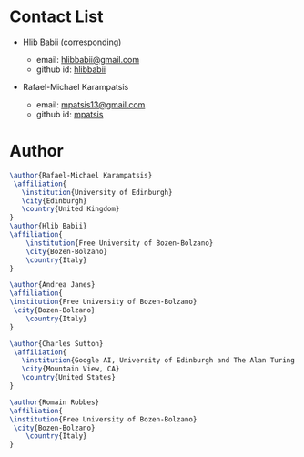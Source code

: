 # Contact List

- Hlib Babii (corresponding)
  - email: hlibbabii@gmail.com
  - github id: [hlibbabii](https://github.com/hlibbabii)

- Rafael-Michael Karampatsis
  - email: mpatsis13@gmail.com
  - github id: [mpatsis](https://github.com/mpatsis)

# Author

```tex
\author{Rafael-Michael Karampatsis}
 \affiliation{
   \institution{University of Edinburgh}
   \city{Edinburgh}
   \country{United Kingdom}
}
\author{Hlib Babii}
\affiliation{
    \institution{Free University of Bozen-Bolzano}
    \city{Bozen-Bolzano}
    \country{Italy}
}

\author{Andrea Janes}
\affiliation{
\institution{Free University of Bozen-Bolzano}
 \city{Bozen-Bolzano}
    \country{Italy}
}

\author{Charles Sutton}
 \affiliation{
   \institution{Google AI, University of Edinburgh and The Alan Turing Institute}
   \city{Mountain View, CA}
   \country{United States}
}

\author{Romain Robbes}
\affiliation{
\institution{Free University of Bozen-Bolzano}
 \city{Bozen-Bolzano}
    \country{Italy}
}
```
